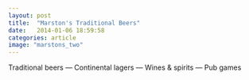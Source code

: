 ```yaml
---
layout: post
title:  "Marston's Traditional Beers"
date:   2014-01-06 18:59:58
categories: article
image: "marstons_two"
---
```


Traditional beers — Continental lagers — Wines & spirits — Pub games